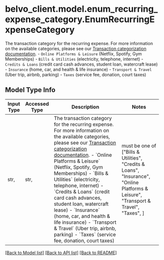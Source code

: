 # belvo_client.model.enum_recurring_expense_category.EnumRecurringExpenseCategory

The transaction category for the recurring expense. For more information on the available categories, please see our [Transaction categorization documentation](https://developers.belvo.com/docs/banking#categorizing-transactions).  - `Online Platforms & Leisure` (Netflix, Spotify, Gym Memberships) - `Bills & Utilities` (electricity, telephone, internet) - `Credits & Loans` (credit card cash advances, student loan, watercraft lease) - `Insurance` (home, car, and health & life insurance) - `Transport & Travel` (Uber trip, airbnb, parking) - `Taxes` (service fee, donation, court taxes) 

## Model Type Info
Input Type | Accessed Type | Description | Notes
------------ | ------------- | ------------- | -------------
str,  | str,  | The transaction category for the recurring expense. For more information on the available categories, please see our [Transaction categorization documentation](https://developers.belvo.com/docs/banking#categorizing-transactions).  - &#x60;Online Platforms &amp; Leisure&#x60; (Netflix, Spotify, Gym Memberships) - &#x60;Bills &amp; Utilities&#x60; (electricity, telephone, internet) - &#x60;Credits &amp; Loans&#x60; (credit card cash advances, student loan, watercraft lease) - &#x60;Insurance&#x60; (home, car, and health &amp; life insurance) - &#x60;Transport &amp; Travel&#x60; (Uber trip, airbnb, parking) - &#x60;Taxes&#x60; (service fee, donation, court taxes)  | must be one of ["Bills & Utilities", "Credits & Loans", "Insurance", "Online Platforms & Leisure", "Transport & Travel", "Taxes", ] 

[[Back to Model list]](../../README.md#documentation-for-models) [[Back to API list]](../../README.md#documentation-for-api-endpoints) [[Back to README]](../../README.md)

